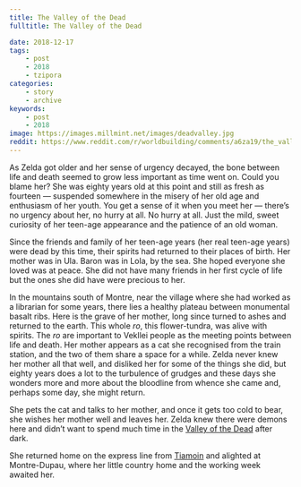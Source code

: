 ```yaml
---
title: The Valley of the Dead
fulltitle: The Valley of the Dead

date: 2018-12-17
tags:
    - post
    - 2018
    - tzipora
categories:
    - story
    - archive
keywords:
    - post
    - 2018
image: https://images.millmint.net/images/deadvalley.jpg
reddit: https://www.reddit.com/r/worldbuilding/comments/a6za19/the_valley_of_the_dead/
---
```


As Zelda got older and her sense of urgency decayed, the bone between life and death seemed to grow less important as time went on. Could you blame her? She was eighty years old at this point and still as fresh as fourteen — suspended somewhere in the misery of her old age and enthusiasm of her youth. You get a sense of it when you meet her — there’s no urgency about her, no hurry at all. No hurry at all. Just the mild, sweet curiosity of her teen-age appearance and the patience of an old woman.

Since the friends and family of her teen-age years (her real teen-age years) were dead by this time, their spirits had returned to their places of birth. Her mother was in Ula. Baron was in Lola, by the sea. She hoped everyone she loved was at peace. She did not have many friends in her first cycle of life but the ones she did have were precious to her.

In the mountains south of Montre, near the village where she had worked as a librarian for some years, there lies a healthy plateau between monumental basalt ribs. Here is the grave of her mother, long since turned to ashes and returned to the earth. This whole *ro*, this flower-tundra, was alive with spirits. The *ro* are important to Vekllei people as the meeting points between life and death. Her mother appears as a cat she recognised from the train station, and the two of them share a space for a while. Zelda never knew her mother all that well, and disliked her for some of the things she did, but eighty years does a lot to the turbulence of grudges and these days she wonders more and more about the bloodline from whence she came and, perhaps some day, she might return.

She pets the cat and talks to her mother, and once it gets too cold to bear, she wishes her mother well and leaves her. Zelda knew there were demons here and didn’t want to spend much time in the [Valley of the Dead](/utopia/landscape/boroughs/ou/#valley-of-the-dead) after dark.

She returned home on the express line from [Tiamoin](/utopia/landscape/boroughs/ou/) and alighted at Montre-Dupau, where her little country home and the working week awaited her.
